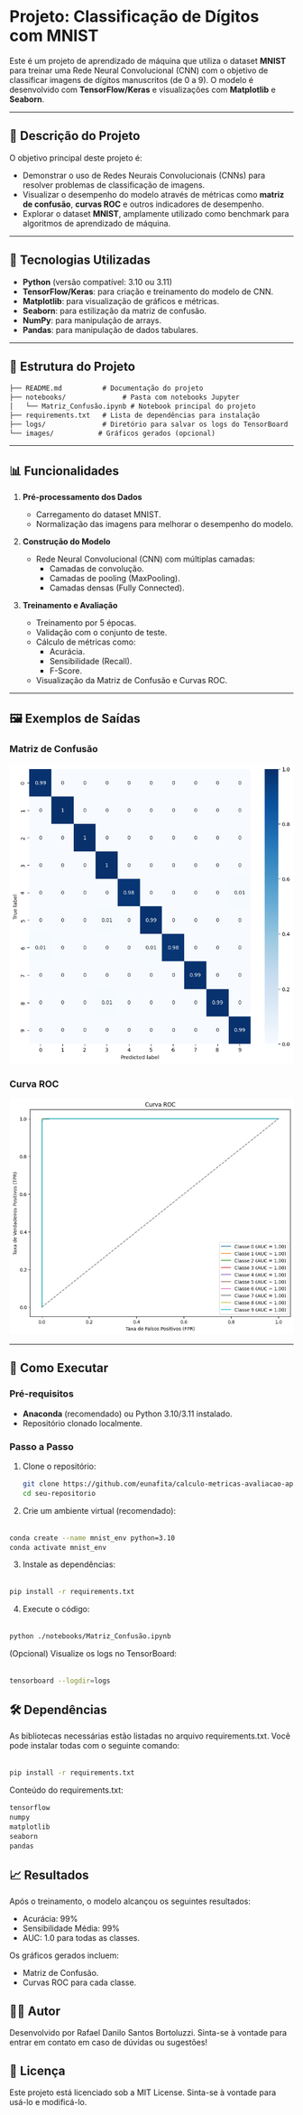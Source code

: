 # Projeto: Classificação de Dígitos com MNIST

Este é um projeto de aprendizado de máquina que utiliza o dataset **MNIST** para treinar uma Rede Neural Convolucional (CNN) com o objetivo de classificar imagens de dígitos manuscritos (de 0 a 9). O modelo é desenvolvido com **TensorFlow/Keras** e visualizações com **Matplotlib** e **Seaborn**.

---

## 📝 Descrição do Projeto

O objetivo principal deste projeto é:
- Demonstrar o uso de Redes Neurais Convolucionais (CNNs) para resolver problemas de classificação de imagens.
- Visualizar o desempenho do modelo através de métricas como **matriz de confusão**, **curvas ROC** e outros indicadores de desempenho.
- Explorar o dataset **MNIST**, amplamente utilizado como benchmark para algoritmos de aprendizado de máquina.

---

## 🚀 Tecnologias Utilizadas

- **Python** (versão compatível: 3.10 ou 3.11)
- **TensorFlow/Keras**: para criação e treinamento do modelo de CNN.
- **Matplotlib**: para visualização de gráficos e métricas.
- **Seaborn**: para estilização da matriz de confusão.
- **NumPy**: para manipulação de arrays.
- **Pandas**: para manipulação de dados tabulares.

---

## 📂 Estrutura do Projeto

```plaintext
├── README.md          # Documentação do projeto
├── notebooks/              # Pasta com notebooks Jupyter
│   └── Matriz_Confusão.ipynb # Notebook principal do projeto
├── requirements.txt   # Lista de dependências para instalação
├── logs/              # Diretório para salvar os logs do TensorBoard
└── images/           # Gráficos gerados (opcional)
```

---

## 📊 Funcionalidades

1. **Pré-processamento dos Dados**
   - Carregamento do dataset MNIST.
   - Normalização das imagens para melhorar o desempenho do modelo.

2. **Construção do Modelo**
   - Rede Neural Convolucional (CNN) com múltiplas camadas:
     - Camadas de convolução.
     - Camadas de pooling (MaxPooling).
     - Camadas densas (Fully Connected).

3. **Treinamento e Avaliação**
   - Treinamento por 5 épocas.
   - Validação com o conjunto de teste.
   - Cálculo de métricas como:
     - Acurácia.
     - Sensibilidade (Recall).
     - F-Score.
   - Visualização da Matriz de Confusão e Curvas ROC.

---

## 🖼️ Exemplos de Saídas

### Matriz de Confusão
![Matriz de Confusão](images/matriz_confusao.png)

### Curva ROC
![Curva ROC](images/curva_roc.png)

---

## 🔧 Como Executar

### Pré-requisitos

- **Anaconda** (recomendado) ou Python 3.10/3.11 instalado.
- Repositório clonado localmente.

### Passo a Passo

1. Clone o repositório:
   ```bash
   git clone https://github.com/eunafita/calculo-metricas-avaliacao-aprendizado
   cd seu-repositorio
2. Crie um ambiente virtual (recomendado):

```bash

conda create --name mnist_env python=3.10
conda activate mnist_env
```

3. Instale as dependências:

```bash

pip install -r requirements.txt
```

4. Execute o código:

```bash

python ./notebooks/Matriz_Confusão.ipynb
```

(Opcional) Visualize os logs no TensorBoard:

```bash

tensorboard --logdir=logs
```

## 🛠️ Dependências
As bibliotecas necessárias estão listadas no arquivo requirements.txt. Você pode instalar todas com o seguinte comando:

```bash

pip install -r requirements.txt
```

Conteúdo do requirements.txt:

```bash
tensorflow
numpy
matplotlib
seaborn
pandas
```

## 📈 Resultados

Após o treinamento, o modelo alcançou os seguintes resultados:

- Acurácia: 99%
- Sensibilidade Média: 99%
- AUC: 1.0 para todas as classes.

Os gráficos gerados incluem:

- Matriz de Confusão.
- Curvas ROC para cada classe.

## 👩‍💻 Autor
Desenvolvido por Rafael Danilo Santos Bortoluzzi. Sinta-se à vontade para entrar em contato em caso de dúvidas ou sugestões!

## 📜 Licença
Este projeto está licenciado sob a MIT License. Sinta-se à vontade para usá-lo e modificá-lo.




